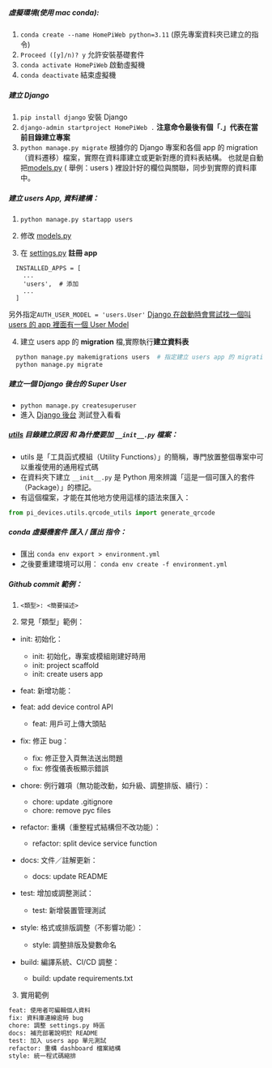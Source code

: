 <!-- markdownlint-disable -->

##### 虛擬環境(使用 mac conda):

1. `conda create --name HomePiWeb python=3.11` (原先專案資料夾已建立的指令)
2. `Proceed ([y]/n)? y` 允許安裝基礎套件
3. `conda activate HomePiWeb` 啟動虛擬機
4. `conda deactivate` 結束虛擬機

##### 建立 Django

1. `pip install django` 安裝 Django
2. `django-admin startproject HomePiWeb .` **注意命令最後有個「.」代表在當前目錄建立專案**
3. `python manage.py migrate` 根據你的 Django 專案和各個 app 的 migration（資料遷移）檔案，實際在資料庫建立或更新對應的資料表結構。 也就是自動把[models.py](./users/models.py) ( 舉例：users ) 裡設計好的欄位與關聯，同步到實際的資料庫中。

##### 建立 users App, 資料建構：

1. `python manage.py startapp users `

2. 修改 [models.py](./users/models.py)
3. 在 [settings.py](./HomePiWeb/settings.py) **註冊 app**

```
  INSTALLED_APPS = [
    ...
    'users',  # 添加
    ...
  ]
```

另外指定`AUTH_USER_MODEL = 'users.User'`
<u>Django 在啟動時會嘗試找一個叫 users 的 app 裡面有一個 User Model</u>

4. 建立 users app 的 **migration** 檔,實際執行**建立資料表**

```bash
  python manage.py makemigrations users  # 指定建立 users app 的 migration 檔
  python manage.py migrate
```

##### 建立一個 Django 後台的 Super User

- `python manage.py createsuperuser`
- 進入 [Django 後台](http://localhost:8000/admin) 測試登入看看

##### <u>utils</u> 目錄建立原因 和 為什麼要加 **`__init__.py`** 檔案：

- utils 是「工具函式模組（Utility Functions）」的簡稱，專門放置整個專案中可以重複使用的通用程式碼
- 在資料夾下建立 `__init__.py` 是 Python 用來辨識「這是一個可匯入的套件（Package）」的標記。
- 有這個檔案，才能在其他地方使用這樣的語法來匯入：

```python
from pi_devices.utils.qrcode_utils import generate_qrcode
```

##### conda 虛擬機套件 匯入 / 匯出 指令：

- 匯出 `conda env export > environment.yml`
- 之後要重建環境可以用： `conda env create -f environment.yml`

##### Github commit 範例：

1. `<類型>: <簡要描述>`

2. 常見「類型」範例：

- init: 初始化：

  - init: 初始化，專案或模組剛建好時用
  - init: project scaffold
  - init: create users app

- feat: 新增功能：

- feat: add device control API

  - feat: 用戶可上傳大頭貼

- fix: 修正 bug：

  - fix: 修正登入頁無法送出問題
  - fix: 修復儀表板顯示錯誤

- chore: 例行雜項（無功能改動，如升級、調整排版、續行）：

  - chore: update .gitignore
  - chore: remove pyc files

- refactor: 重構（重整程式結構但不改功能）：

  - refactor: split device service function

- docs: 文件／註解更新：

  - docs: update README

- test: 增加或調整測試：

  - test: 新增裝置管理測試

- style: 格式或排版調整（不影響功能）：

  - style: 調整排版及變數命名

- build: 編譯系統、CI/CD 調整：
  - build: update requirements.txt

3. 實用範例

```bash
feat: 使用者可編輯個人資料
fix: 資料庫連線逾時 bug
chore: 調整 settings.py 時區
docs: 補充部署說明於 README
test: 加入 users app 單元測試
refactor: 重構 dashboard 檔案結構
style: 統一程式碼縮排
```

